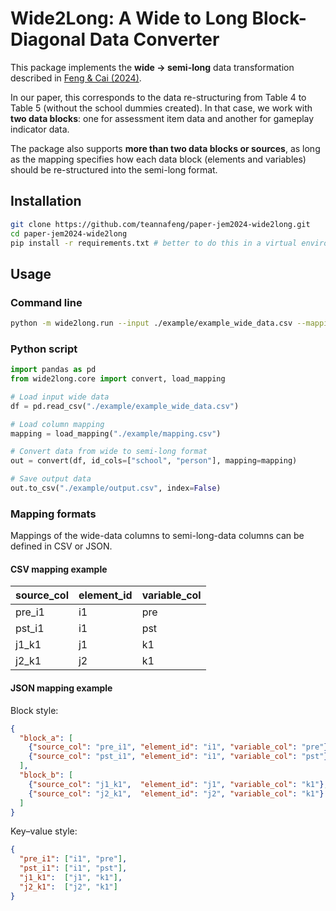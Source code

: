 # Wide2Long: A Wide to Long Block-Diagonal Data Converter

This package implements the **wide → semi-long** data transformation described in [Feng & Cai (2024)](https://onlinelibrary.wiley.com/doi/full/10.1111/jedm.12396).

In our paper, this corresponds to the data re-structuring from Table 4 to Table 5 (without the school dummies created). In that case, we work with **two data blocks**: one for assessment item data and another for gameplay indicator data.

The package also supports **more than two data blocks or sources**, as long as the mapping specifies how each data block (elements and variables) should be re-structured into the semi-long format.

## Installation

```bash
git clone https://github.com/teannafeng/paper-jem2024-wide2long.git
cd paper-jem2024-wide2long
pip install -r requirements.txt # better to do this in a virtual environment
```

## Usage

### Command line

```bash
python -m wide2long.run --input ./example/example_wide_data.csv --mapping ./example/mapping.csv --id-cols school person --output ./example/output.csv
```

### Python script

```python
import pandas as pd
from wide2long.core import convert, load_mapping

# Load input wide data
df = pd.read_csv("./example/example_wide_data.csv")

# Load column mapping
mapping = load_mapping("./example/mapping.csv")

# Convert data from wide to semi-long format
out = convert(df, id_cols=["school", "person"], mapping=mapping)

# Save output data
out.to_csv("./example/output.csv", index=False)
```

### Mapping formats

Mappings of the wide-data columns to semi-long-data columns can be defined in CSV or JSON.

#### CSV mapping example

| source\_col | element\_id | variable\_col |
| ----------- | ----------- | ------------- |
| pre\_i1     | i1          | pre           |
| pst\_i1     | i1          | pst           |
| j1\_k1      | j1          | k1            |
| j2\_k1      | j2          | k1            |

#### JSON mapping example

Block style:

```json
{
  "block_a": [
    {"source_col": "pre_i1", "element_id": "i1", "variable_col": "pre"},
    {"source_col": "pst_i1", "element_id": "i1", "variable_col": "pst"},
  ],
  "block_b": [
    {"source_col": "j1_k1",  "element_id": "j1", "variable_col": "k1"},
    {"source_col": "j2_k1",  "element_id": "j2", "variable_col": "k1"}
  ]
}
```

Key–value style:

```json
{
  "pre_i1": ["i1", "pre"],
  "pst_i1": ["i1", "pst"],
  "j1_k1":  ["j1", "k1"],
  "j2_k1":  ["j2", "k1"]
}
```
